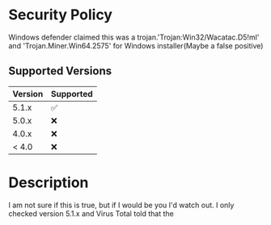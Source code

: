 # Security Policy
Windows defender claimed this was a trojan.'Trojan:Win32/Wacatac.D5!ml' and 'Trojan.Miner.Win64.2575' for Windows installer(Maybe a false positive)
## Supported Versions


| Version | Supported          |
| ------- | ------------------ |
| 5.1.x   | :white_check_mark: |
| 5.0.x   | :x:                |
| 4.0.x   | :x:                |
| < 4.0   | :x:                |



# Description

I am not sure if this is true, but if I would be you I'd watch out.
I only checked version 5.1.x and Virus Total told that the 
